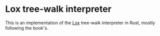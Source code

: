 Lox tree-walk interpreter
=========================

This is an implementation of the [Lox](https://craftinginterpreters.com/)
tree-walk interpreter in Rust, mostly following the book's.

